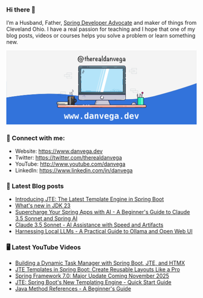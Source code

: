 ### Hi there 👋

I’m a Husband, Father, [Spring Developer Advocate](https://tanzu.vmware.com/developer/advocates/) and maker of things from Cleveland Ohio. I have a real passion for teaching and I hope that one of my blog posts, videos or courses helps you solve a problem or learn something new.

![Profile Header](./github_profile_header.png)

### 🤝 Connect with me:

- Website: https://www.danvega.dev
- Twitter: https://twitter.com/therealdanvega
- YouTube: http://www.youtube.com/danvega
- LinkedIn: https://www.linkedin.com/in/danvega

### 📝 Latest Blog posts

<!-- BLOG-POST-LIST:START -->
- [Introducing JTE: The Latest Template Engine in Spring Boot](/blog/2024/10/01/hello-jte)
- [What&#39;s new in JDK 23](/blog/2024/09/12/jdk-23-first-look)
- [Supercharge Your Spring Apps with AI - A Beginner&#39;s Guide to Claude 3.5 Sonnet and Spring AI](/blog/2024/08/07/claude-sonnet-spring-ai)
- [Claude 3.5 Sonnet - AI Assistance with Speed and Artifacts](/blog/2024/08/06/claude-sonnet-35)
- [Harnessing Local LLMs - A Practical Guide to Ollama and Open Web UI](/blog/2024/08/05/ollama-web-ui)
<!-- BLOG-POST-LIST:END -->

### 🖥 Latest YouTube Videos

<!-- YOUTUBE:START -->
- [Building a Dynamic Task Manager with Spring Boot, JTE, and HTMX](https://www.youtube.com/watch?v=5TTtPo0UZsA)
- [JTE Templates in Spring Boot: Create Reusable Layouts Like a Pro](https://www.youtube.com/watch?v=dWe-C3-YQEg)
- [Spring Framework 7.0: Major Update Coming November 2025](https://www.youtube.com/watch?v=SYq4x8rHJQw)
- [JTE: Spring Boot&#39;s New Templating Engine - Quick Start Guide](https://www.youtube.com/watch?v=KoWgHSWA1cc)
- [Java Method References - A Beginner&#39;s Guide](https://www.youtube.com/watch?v=DELCbBuCHHE)
<!-- YOUTUBE:END -->
